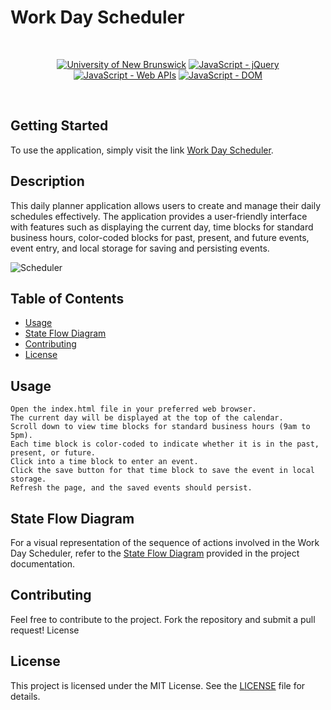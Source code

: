 # Work Day Scheduler

<br/>
<p align="center">
    <a href="https://unb.ca/cel/bootcamps/coding.html">
        <img alt="University of New Brunswick" src="https://img.shields.io/static/v1.svg?label=bootcamp&message=UNB&color=red" /></a>
    <a href="https://jquery.com/" >
        <img alt="JavaScript - jQuery" src="https://img.shields.io/static/v1.svg?label=JavaScripts&message=jQuery&color=blue" /></a>
    <a href="https://developer.mozilla.org/en-US/docs/Learn/JavaScript/Client-side_web_APIs/Introduction" >
        <img alt="JavaScript - Web APIs" src="https://img.shields.io/static/v1.svg?label=JavaScripts&message=Web APIs&color=green" /></a>
    <a href="https://developer.mozilla.org/en-US/docs/Web/API/Document_Object_Model/Traversing_an_HTML_table_with_JavaScript_and_DOM_Interfaces" >
        <img alt="JavaScript - DOM" src="https://img.shields.io/static/v1.svg?label=JavaScript&message=DOM&color=violet" /></a>
</p>
<br/>

## Getting Started

To use the application, simply visit the link [Work Day Scheduler][scheduler-link].

## Description

This daily planner application allows users to create and manage their daily schedules effectively. The application provides a user-friendly interface with features such as displaying the current day, time blocks for standard business hours, color-coded blocks for past, present, and future events, event entry, and local storage for saving and persisting events.

![Scheduler](https://github.com/solutions-for-realvalue/WorkDayScheduler/blob/main/assets/img/Scheduler.png)


## Table of Contents

- [Usage](#usage)
- [State Flow Diagram](#state-flow-diagram)
- [Contributing](#contributing)
- [License](#license)

## Usage

    Open the index.html file in your preferred web browser.
    The current day will be displayed at the top of the calendar.
    Scroll down to view time blocks for standard business hours (9am to 5pm).
    Each time block is color-coded to indicate whether it is in the past, present, or future.
    Click into a time block to enter an event.
    Click the save button for that time block to save the event in local storage.
    Refresh the page, and the saved events should persist.

## State Flow Diagram

For a visual representation of the sequence of actions involved in the Work Day Scheduler, refer to the [State Flow Diagram][state-flow] provided in the project documentation.

## Contributing

Feel free to contribute to the project. Fork the repository and submit a pull request!
License

## License

This project is licensed under the MIT License. See the [LICENSE][MIT] file for details.

[scheduler-link]: <https://solutions-for-realvalue.github.io/WorkDayScheduler/>
[state-flow]: <https://github.com/solutions-for-realvalue/WorkDayScheduler/blob/main/assets/img/Work%20Day%20Scheduler%20State%20Diagram%20v1.png>
[MIT]: <https://github.com/solutions-for-realvalue/WorkDayScheduler/blob/main/README.md>
